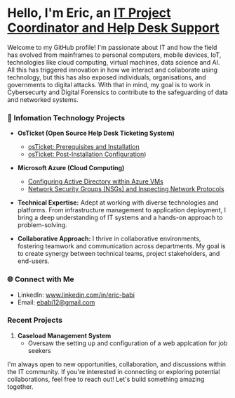 # Hello, I'm Eric, an <a href="www.linkedin.com/in/eric-babi">IT Project Coordinator and Help Desk Support</a></h1>

Welcome to my GitHub profile! I'm passionate about IT and how the field has evolved from mainframes to personal computers, mobile devices, IoT, technologies like cloud computing, virtual machines, data science and AI. All this has triggered innovation in how we interact and collaborate using technology, but this has also exposed individuals, organisations,  and governments to digital attacks. With that in mind, my goal is to work in Cybersecurty and Digital Forensics to contribute to the safeguarding of data and networked systems.  


### 💼 Infomation Technology Projects
- <b>OsTicket (Open Source Help Desk Ticketing System)</b>
  - [osTicket: Prerequisites and Installation](https://github.com/Eric-Babi/Osticket-pre-conditions)
  - [osTicket: Post-Installation Configuration](https://github.com/Eric-Babi/post-installation-configurations))
- <b>Microsoft Azure (Cloud Computing)</b>
  - [Configuring Active Directory within Azure VMs](https://github.com/hcorry2020/configure-ad)
  - [Network Security Groups (NSGs) and Inspecting Network Protocols](https://github.com/hcorry2020/azure-network-protocols)

- **Technical Expertise:** Adept at working with diverse technologies and platforms. From infrastructure management to application deployment, I bring a deep understanding of IT systems and a hands-on approach to problem-solving.

- **Collaborative Approach:** I thrive in collaborative environments, fostering teamwork and communication across departments. My goal is to create synergy between technical teams, project stakeholders, and end-users.

### 🌐 Connect with Me

- LinkedIn: www.linkedin.com/in/eric-babi 
- Email: ebabi12@gmail.com

### Recent Projects

1. **Caseload Management System**
   - Oversaw the setting up and configuration of a web applcation for job seekers 

I'm always open to new opportunities, collaboration, and discussions within the IT community. If you're interested in connecting or exploring potential collaborations, feel free to reach out! Let's build something amazing together.



